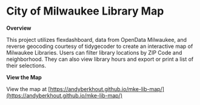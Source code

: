 # City of Milwaukee Library Map

**Overview**

This project utilizes flexdashboard, data from OpenData Milwaukee, and reverse geocoding courtesy of tidygecoder to create an interactive map of Milwaukee Libraries.  Users can filter library locations by ZIP Code and neighborhood.  They can also view library hours and export or print a list of their selections.

**View the Map**

View the map at [https://andyberkhout.github.io/mke-lib-map/](https://andyberkhout.github.io/mke-lib-map/)
